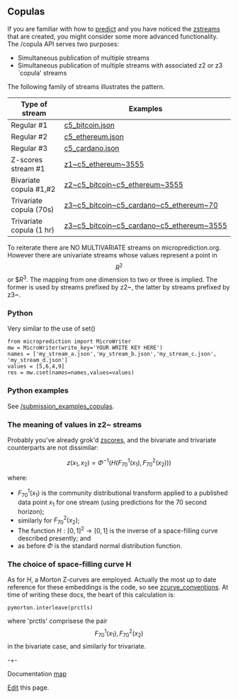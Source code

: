 

## Copulas

If you are familiar with how to [predict](https://microprediction.github.io/microprediction/predict.html) and
you have noticed the [zstreams](https://microprediction.github.io/microprediction/zstreams.html) that are created, you
might consider some more advanced functionality. The /copula API serves two purposes:

 - Simultaneous publication of multiple streams
 - Simultaneous publication of multiple streams with associated z2 or z3 `copula' streams 

The following family of streams illustrates the pattern.
    
     
| Type of stream           | Examples                                                                                                                                            |
|--------------------------|-----------------------------------------------------------------------------------------------------------------------------------------------------|
| Regular #1               | [c5_bitcoin.json](https://www.microprediction.org/stream_dashboard.html?stream=c5_bitcoin)                                                          |
| Regular #2               | [c5_ethereum.json](https://www.microprediction.org/stream_dashboard.html?stream=c5_ethereum)                                                        |
| Regular #3               | [c5_cardano.json](https://www.microprediction.org/stream_dashboard.html?stream=c5_cardano)                                                          |
| Z-scores stream #1       | [z1~c5_ethereum~3555](https://www.microprediction.org/stream_dashboard.html?stream=z1~c5_ethereum~3555)                                             |
| Bivariate copula #1,#2   | [z2~c5_bitcoin~c5_ethereum~3555](https://www.microprediction.org/stream_dashboard.html?stream=z2~c5_bitcoin~c5_ethereum~3555)                       |
| Trivariate copula (70s)  | [z3~c5_bitcoin~c5_cardano~c5_ethereum~70](https://www.microprediction.org/stream_dashboard.html?stream=z3~c5_bitcoin~c5_cardano~c5_ethereum~70)     |         
| Trivariate copula (1 hr) | [z3~c5_bitcoin~c5_cardano~c5_ethereum~3555](https://www.microprediction.org/stream_dashboard.html?stream=z3~c5_bitcoin~c5_cardano~c5_ethereum~3555) |         


To reiterate there are NO MULTIVARIATE streams on microprediction.org. However there are
univariate streams whose values represent a point in $$R^2$$ or $$R^3$. The mapping from one dimension to 
two or three is implied. The former is used by streams prefixed by z2~, the latter by streams prefixed by
z3~.

### Python 
Very similar to the use of set()

    from microprediction import MicroWriter
    mw = MicroWriter(write_key='YOUR WRITE KEY HERE')
    names = ['my_stream_a.json','my_stream_b.json','my_stream_c.json', 'my_stream_d.json']
    values = [5,6,4,9]
    res = mw.cset(names=names,values=values)

### Python examples

See [/submission_examples_copulas](https://github.com/microprediction/microprediction/tree/master/submission_examples_copulas).

### The meaning of values in z2~ streams
Probably you've already grok'd [zscores](https://microprediction.github.io/microprediction/zscores.html), and the bivariate and trivariate counterparts
are not dissimilar:

$$ z(x_1,x_2) = \Phi^{-1} \left( H\left( F^1_{70}(x_1), F^2_{70}(x_2) \right) \right) $$

where:
  - $F^1_{70}(x_1)$ is the community distributional transform applied to a published 
data point $x_1$ for one stream (using predictions for the 70 second horizon); 
  - similarly for $F^2_{70}(x_2)$; 
  - The function $H:[0,1]^2 \rightarrow [0,1]$ is the inverse of a space-filling curve described presently; and
  - as before $\Phi$ is the standard normal distribution function.

### The choice of space-filling curve H

As for *H*, a Morton Z-curves are employed. Actually the most up to date
reference for these embeddings is the code, so see [zcurve_conventions](https://github.com/microprediction/microconventions/blob/master/microconventions/zcurve_conventions.py). At time of
writing these docs, the heart of this calculation is:

    pymorton.interleave(prctls)

where 'prctls' comprisese the pair $$F^1_{70}(x_1), F^2_{70}(x_2)$$ in the bivariate case, and similarly for trivariate.  

-+-

Documentation [map](https://microprediction.github.io/microprediction/map.html)
  
[Edit](https://github.com/microprediction/microprediction/blob/master/docs/copulas.md) this page. 
  
